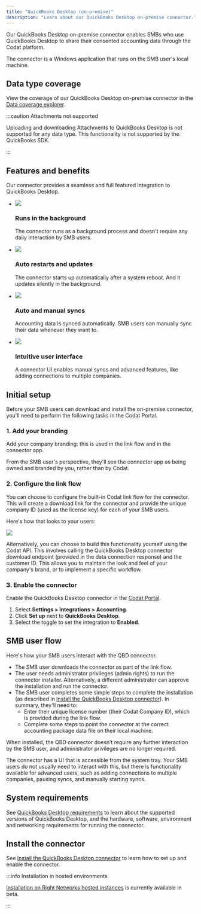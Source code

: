 ```yaml
---
title: "QuickBooks Desktop (on-premise)"
description: "Learn about our QuickBooks Desktop on-premise connector."
---
```


Our QuickBooks Desktop on-premise connector enables SMBs who use QuickBooks Desktop to share their consented accounting data through the Codat platform.

The connector is a Windows application that runs on the SMB user's local machine.

## Data type coverage

View the coverage of our QuickBooks Desktop on-premise connector in the [Data coverage explorer](https://knowledge.codat.io/supported-features/accounting?view=tab-by-integration&integrationKey=pqsw).

:::caution Attachments not supported

Uploading and downloading Attachments to QuickBooks Desktop is not supported for any data type. This functionality is not supported by the QuickBooks SDK.

:::

## Features and benefits

Our connector provides a seamless and full featured integration to QuickBooks Desktop.

<ul className="card-container col-2">
  <li className="card">
    <div className="header">
      <img
        src="/img/wp-icons/copy-feature-bullet.svg"
        className="mini-icon"
      />
      <h3>Runs in the background</h3>
    </div>
    <p>
      The connector runs as a background process and doesn't require any daily
      interaction by SMB users.
    </p>
  </li>
  <li className="card">
    <div className="header">
      <img
        src="/img/wp-icons/copy-feature-bullet.svg"
        className="mini-icon"
      />
      <h3>Auto restarts and updates</h3>
    </div>
    <p>
      The connector starts up automatically after a system reboot. And it
      updates silently in the background.
    </p>
  </li>
  <li className="card">
    <div className="header">
      <img
        src="/img/wp-icons/copy-feature-bullet.svg"
        className="mini-icon"
      />
      <h3>Auto and manual syncs</h3>
    </div>
    <p>
      Accounting data is synced automatically. SMB users can manually sync their
      data whenever they want to.
    </p>
  </li>
  <li className="card">
    <div className="header">
      <img
        src="/img/wp-icons/copy-feature-bullet.svg"
        className="mini-icon"
      />
      <h3>Intuitive user interface</h3>
    </div>
    <p>
      A connector UI enables manual syncs and advanced features, like adding
      connections to multiple companies.
    </p>
  </li>
</ul>

## Initial setup

Before your SMB users can download and install the on-premise connector, you'll need to perform the following tasks in the Codat Portal.

### 1. Add your branding

Add your company branding: this is used in the link flow and in the connector app.

From the SMB user's perspective, they'll see the connector app as being owned and branded by you, rather than by Codat.

### 2. Configure the link flow

You can choose to configure the built-in Codat link flow for the connector. This will create a download link for the connector and provide the unique company ID (used as the license key) for each of your SMB users.

Here's how that looks to your users:

![](/img/old/c266e47-qbd-connector_download-page-end-of-link-flow.png)

Alternatively, you can choose to build this functionality yourself using the Codat API. This involves calling the QuickBooks Desktop connector download endpoint (provided in the data connection response) and the customer ID. This allows you to maintain the look and feel of your company's brand, or to implement a specific workflow.

### 3. Enable the connector

Enable the QuickBooks Desktop connector in the <a className="external" href="https://app.codat.io/" target="_blank">Codat Portal</a>.

1. Select **Settings > Integrations > Accounting**.
2. Click **Set up** next to **QuickBooks Desktop**.
3. Select the toggle to set the integration to **Enabled**.

## SMB user flow

Here's how your SMB users interact with the QBD connector.

- The SMB user downloads the connector as part of the link flow.
- The user needs administrator privileges (admin rights) to run the connector installer. Alternatively, a different administrator can approve the installation and run the connector.
- The SMB user completes some simple steps to complete the installation (as described in [Install the QuickBooks Desktop connector](/integrations/accounting/quickbooksdesktop/installing-the-quickbooks-connector)). In summary, they'll need to:
  - Enter their unique license number (their Codat Company ID), which is provided during the link flow.
  - Complete some steps to point the connector at the correct accounting package data file on their local machine.

When installed, the QBD connector doesn’t require any further interaction by the SMB user, and administrator privileges are no longer required.

The connector has a UI that is accessible from the system tray. Your SMB users do not usually need to interact with this, but there is functionality available for advanced users, such as adding connections to multiple companies, pausing syncs, and manually starting syncs.

## System requirements

See [QuickBooks Desktop requirements](/integrations/accounting/quickbooksdesktop/software-and-hardware-requirements) to learn about the supported versions of QuickBooks Desktop, and the hardware, software, environment and networking requirements for running the connector.

## Install the connector

See [Install the QuickBooks Desktop connector](/integrations/accounting/quickbooksdesktop/installing-the-quickbooks-connector) to learn how to set up and enable the connector.

:::info Installation in hosted environments

[Installation on Right Networks hosted instances](/integrations/accounting/quickbooksdesktop/install-qbd-connector-right-networks) is currently available in beta.

:::
